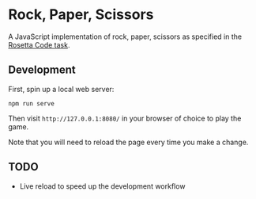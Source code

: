 # Rock, Paper, Scissors

A JavaScript implementation of rock, paper, scissors as specified in the [Rosetta Code task][0].

## Development

First, spin up a local web server:

```
npm run serve
```

Then visit `http://127.0.0.1:8080/` in your browser of choice to play the game.

Note that you will need to reload the page every time you make a change.

## TODO

- Live reload to speed up the development workflow

[0]: http://rosettacode.org/wiki/Rock-paper-scissors
